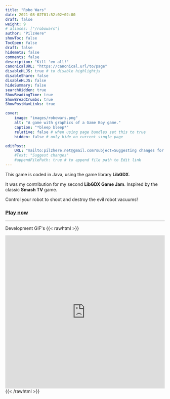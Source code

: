 ```yaml
---
title: "Robo Wars"
date: 2021-08-02T01:52:02+02:00
draft: false
weight: 9
# aliases: ["/robowars"]
author: "PilzHere"
showToc: false
TocOpen: false
draft: false
hidemeta: false
comments: false
description: "Kill 'em all!"
canonicalURL: "https://canonical.url/to/page"
disableHLJS: true # to disable highlightjs
disableShare: false
disableHLJS: false
hideSummary: false
searchHidden: true
ShowReadingTime: true
ShowBreadCrumbs: true
ShowPostNavLinks: true

cover:
    image: "images/robowars.png"
    alt: "A game with graphics of a Game Boy game."
    caption: "*bleep bleep*"
    relative: false # when using page bundles set this to true
    hidden: false # only hide on current single page

editPost:
    URL: "mailto:pilzhere.net@gmail.com?subject=Suggesting changes for "
    #Text: "Suggest changes"
    #appendFilePath: true # to append file path to Edit link
---
```


This game is coded in Java, using the game library **LibGDX**.

It was my contribution for my second **LibGDX Game Jam**.
Inspired by the classic **Smash TV** game.

Control your robot to shoot and destroy the evil robot vacuums!

### [Play now](/games/robowars/play-robowars)

***
Development GIF's
{{< rawhtml >}}
    <div style='position:relative; padding-bottom:calc(87.35% + 44px)'><iframe src='https://gfycat.com/ifr/ConfusedAmusingFrog' frameborder='0' scrolling='no' width='100%' height='100%' style='position:absolute;top:0;left:0;' allowfullscreen></iframe></div>
{{< /rawhtml >}}
